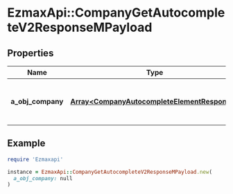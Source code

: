 # EzmaxApi::CompanyGetAutocompleteV2ResponseMPayload

## Properties

| Name | Type | Description | Notes |
| ---- | ---- | ----------- | ----- |
| **a_obj_company** | [**Array&lt;CompanyAutocompleteElementResponse&gt;**](CompanyAutocompleteElementResponse.md) | An array of Company autocomplete element response. |  |

## Example

```ruby
require 'Ezmaxapi'

instance = EzmaxApi::CompanyGetAutocompleteV2ResponseMPayload.new(
  a_obj_company: null
)
```

